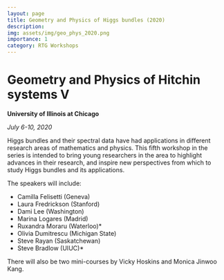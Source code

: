 ```yaml
---
layout: page
title: Geometry and Physics of Higgs bundles (2020)
description: 
img: assets/img/geo_phys_2020.png
importance: 1
category: RTG Workshops
---
```


# Geometry and Physics of Hitchin systems V

**University of Illinois at Chicago**

*July 6-10, 2020*

Higgs bundles and their spectral data have had applications in different research areas of mathematics and physics. This fifth workshop in the series is intended to bring young researchers in the area to highlight advances in their research, and inspire new perspectives from which to study Higgs bundles and its applications. 

The speakers will include:

* Camilla Felisetti (Geneva)
* Laura Fredrickson (Stanford)
* Dami Lee (Washington)
* Marina Logares (Madrid)
* Ruxandra Moraru (Waterloo)*
* Olivia Dumitrescu (Michigan State)
* Steve Rayan (Saskatchewan) 
* Steve Bradlow (UIUC)* 

There will also be two mini-courses by Vicky Hoskins and Monica Jinwoo Kang.

